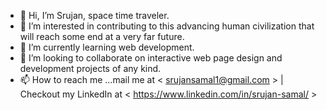 - 👋 Hi, I’m Srujan, space time traveler.
- 👀 I’m interested in contributing to this advancing human civilization that will reach some end at a very far future.
- 🌱 I’m currently learning web development.
- 💞️ I’m looking to collaborate on interactive web page design and development projects of any kind.
- 📫 How to reach me ...mail me at < srujansamal1@gmail.com > | Checkout my LinkedIn at < https://www.linkedin.com/in/srujan-samal/ >

<!---
VALiUMgithub/VALiUMgithub is a ✨ special ✨ repository because its `README.md` (this file) appears on your GitHub profile.
You can click the Preview link to take a look at your changes.
--->
